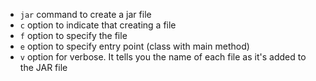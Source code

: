 - `jar` command to create a jar file
- `c` option to indicate that creating a file 
- `f` option to specify the file
- `e` option to specify entry point (class with main method)
- `v` option for verbose. It tells you the name of each file as it's added to the JAR file